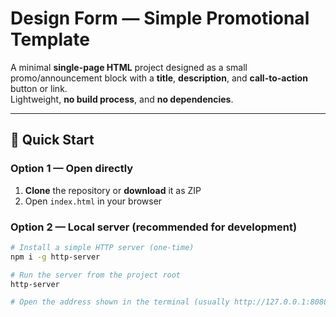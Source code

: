 # Design Form — Simple Promotional Template

A minimal **single-page HTML** project designed as a small promo/announcement block with a **title**, **description**, and **call-to-action** button or link.  
Lightweight, **no build process**, and **no dependencies**.

---

## 🚀 Quick Start

### Option 1 — Open directly
1. **Clone** the repository or **download** it as ZIP  
2. Open `index.html` in your browser

### Option 2 — Local server (recommended for development)

```bash
# Install a simple HTTP server (one-time)
npm i -g http-server

# Run the server from the project root
http-server

# Open the address shown in the terminal (usually http://127.0.0.1:8080)
